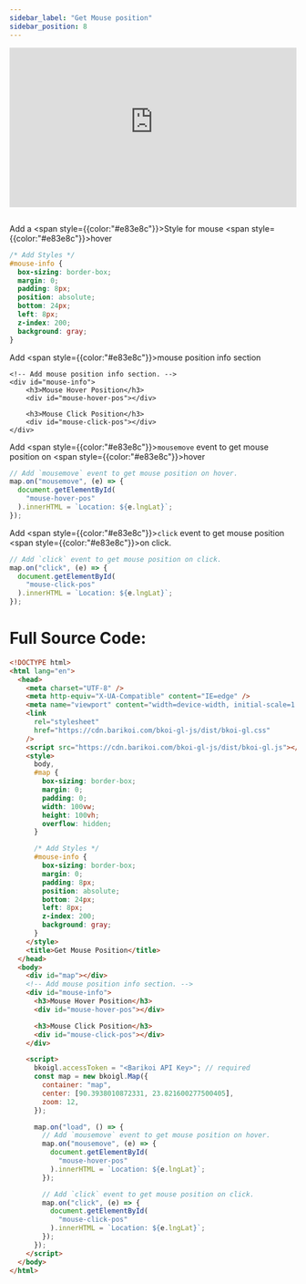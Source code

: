 ```yaml
---
sidebar_label: "Get Mouse position"
sidebar_position: 8
---
```


<iframe src="https://bkoi-gl-example-get-mouse-position.surge.sh/" width="100%" height="280px" frameborder="0" style={{border:"1px solid black"}} allowfullscreen></iframe>

##

Add a <span style={{color:"#e83e8c"}}>Style</span> for mouse <span style={{color:"#e83e8c"}}>hover</span>

```css
/* Add Styles */
#mouse-info {
  box-sizing: border-box;
  margin: 0;
  padding: 8px;
  position: absolute;
  bottom: 24px;
  left: 8px;
  z-index: 200;
  background: gray;
}
```

Add <span style={{color:"#e83e8c"}}>mouse position</span> info section

```
<!-- Add mouse position info section. -->
<div id="mouse-info">
    <h3>Mouse Hover Position</h3>
    <div id="mouse-hover-pos"></div>

    <h3>Mouse Click Position</h3>
    <div id="mouse-click-pos"></div>
</div>
```

Add <span style={{color:"#e83e8c"}}>`mousemove`</span> event to get mouse position on <span style={{color:"#e83e8c"}}>hover</span>

```js
// Add `mousemove` event to get mouse position on hover.
map.on("mousemove", (e) => {
  document.getElementById(
    "mouse-hover-pos"
  ).innerHTML = `Location: ${e.lngLat}`;
});
```

Add <span style={{color:"#e83e8c"}}>`click`</span> event to get mouse position <span style={{color:"#e83e8c"}}>on click</span>.

```js
// Add `click` event to get mouse position on click.
map.on("click", (e) => {
  document.getElementById(
    "mouse-click-pos"
  ).innerHTML = `Location: ${e.lngLat}`;
});
```

# Full Source Code:

```html
<!DOCTYPE html>
<html lang="en">
  <head>
    <meta charset="UTF-8" />
    <meta http-equiv="X-UA-Compatible" content="IE=edge" />
    <meta name="viewport" content="width=device-width, initial-scale=1.0" />
    <link
      rel="stylesheet"
      href="https://cdn.barikoi.com/bkoi-gl-js/dist/bkoi-gl.css"
    />
    <script src="https://cdn.barikoi.com/bkoi-gl-js/dist/bkoi-gl.js"></script>
    <style>
      body,
      #map {
        box-sizing: border-box;
        margin: 0;
        padding: 0;
        width: 100vw;
        height: 100vh;
        overflow: hidden;
      }

      /* Add Styles */
      #mouse-info {
        box-sizing: border-box;
        margin: 0;
        padding: 8px;
        position: absolute;
        bottom: 24px;
        left: 8px;
        z-index: 200;
        background: gray;
      }
    </style>
    <title>Get Mouse Position</title>
  </head>
  <body>
    <div id="map"></div>
    <!-- Add mouse position info section. -->
    <div id="mouse-info">
      <h3>Mouse Hover Position</h3>
      <div id="mouse-hover-pos"></div>

      <h3>Mouse Click Position</h3>
      <div id="mouse-click-pos"></div>
    </div>

    <script>
      bkoigl.accessToken = "<Barikoi API Key>"; // required
      const map = new bkoigl.Map({
        container: "map",
        center: [90.3938010872331, 23.821600277500405],
        zoom: 12,
      });

      map.on("load", () => {
        // Add `mousemove` event to get mouse position on hover.
        map.on("mousemove", (e) => {
          document.getElementById(
            "mouse-hover-pos"
          ).innerHTML = `Location: ${e.lngLat}`;
        });

        // Add `click` event to get mouse position on click.
        map.on("click", (e) => {
          document.getElementById(
            "mouse-click-pos"
          ).innerHTML = `Location: ${e.lngLat}`;
        });
      });
    </script>
  </body>
</html>
```

